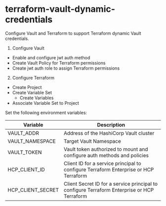 # terraform-vault-dynamic-credentials

Configure Vault and Terraform to support Terraform dynamic Vault credentials.

1. Configure Vault
- Enable and configure jwt auth method
- Create Vault Policy for Terraform permissions
- Create jwt auth role to assign Terraform permissions
2. Configure Terraform
- Create Project
- Create Variable Set
  - Create Variables
- Associate Variable Set to Project

Set the following environment variables:

Variable | Description |
---------|-------------|
VAULT_ADDR | Address of the HashiCorp Vault cluster |
VAULT_NAMESPACE | Target Vault Namespace |
VAULT_TOKEN | Vault token authorized to mount and configure auth methods and policies |
HCP_CLIENT_ID | Client ID for a service principal to configure Terraform Enterprise or HCP Terraform |
HCP_CLIENT_SECRET | Client Secret ID for a service principal to configure Terraform Enterprise or HCP Terraform |
